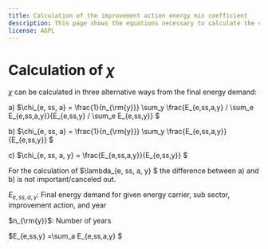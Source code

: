 ```yaml
---
title: Calculation of the improvement action energy mix coefficient
description: This page shows the equations necessary to calculate the coefficient to convert the (sub-)sectoral energy mix to improvement action energy mix.
license: AGPL
---
```


<!--
© 2024 Fraunhofer-Gesellschaft e.V., München

SPDX-License-Identifier: AGPL-3.0-or-later
-->

Calculation of $\chi$
===

$\chi$ can be calculated in three alternative ways from the final energy demand:

a)    $\chi_{e, ss, a} = \frac{1}{n_{\rm{y}}} \sum_y \frac{E_{e,ss,a,y} / \sum_e E_{e,ss,a,y}}{E_{e,ss,y} / \sum_e E_{e,ss,y}} $

b)    $\chi_{e, ss, a} = \frac{1}{n_{\rm{y}}} \sum_y \frac{E_{e,ss,a,y}}{E_{e,ss,y}} $

c)    $\chi_{e, ss, a, y} = \frac{E_{e,ss,a,y}}{E_{e,ss,y}} $


For the calculation of $\lambda_{e, ss, a, y} $ the difference between a) and b) is not important/canceled out. 

$E_{e,ss,a,y}$: Final energy demand for given energy carrier, sub sector, improvement action, and year

$n_{\rm{y}}$: Number of years

$E_{e,ss,y} =\sum_a E_{e,ss,a,y} $

